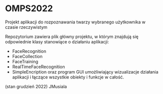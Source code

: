 # OMPS2022
Projekt aplikacji do rozpoznawania twarzy wybranego użytkownika w czasie rzeczywistym

Repozytorium zawiera plik główny projektu, w którym znajdują się odpowiednie klasy stanowiące o działaniu aplikacji:
- FaceRecognition
- FaceCollection
- FaceTraining
- RealTimeFaceRecognition
- SimpleEncription
oraz program GUI umożliwiający wizualizacje działania aplikacji i łączące wszystkie obiekty i funkcje w całość.

(stan grudzień 2022) JMusiala
